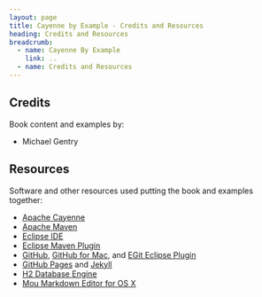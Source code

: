```yaml
---
layout: page
title: Cayenne by Example - Credits and Resources
heading: Credits and Resources
breadcrumb:
  - name: Cayenne By Example
    link: ..
  - name: Credits and Resources
---
```


## Credits

Book content and examples by:

* Michael Gentry



## Resources

Software and other resources used putting the book and examples together:

* [Apache Cayenne](http://cayenne.apache.org/)
* [Apache Maven](http://maven.apache.org/)
* [Eclipse IDE](http://eclipse.org/downloads/)
* [Eclipse Maven Plugin](http://download.eclipse.org/technology/m2e/milestones/1.0)
* [GitHub](https://github.com/), [GitHub for Mac](http://mac.github.com/), and [EGit Eclipse Plugin](http://download.eclipse.org/egit/updates)
* [GitHub Pages](http://pages.github.com/) and [Jekyll](https://github.com/mojombo/jekyll)
* [H2 Database Engine](http://www.h2database.com/)
* [Mou Markdown Editor for OS X](http://mouapp.com)

